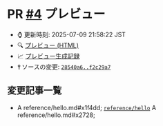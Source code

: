 # PR [\#4](https://github.com/akinomyoga/cpprefjp-site/pull/4) プレビュー
- &#x231a; 更新時刻: 2025-07-09 21:58:22 JST
- &#x1f50d; [プレビュー (HTML)](https://akinomyoga.github.io/cpprefjp-site/gen/pull/4)
- &#x1f4c8; [プレビュー生成記録](https://github.com/akinomyoga/cpprefjp-site/actions?query=event%3Apull_request_target+branch%3Apreview_link.test)
- **⫯** ソースの変更: [`28540a6..f2c29a7`](https://github.com/akinomyoga/cpprefjp-site/compare/28540a6e9832557814b78bbee65ecfd85e538ea0..f2c29a772dac218aaace0d113f4d7908f655ac45)

## 変更記事一覧

-  A reference/hello.md#x1f4dd; [`reference/hello`](https://akinomyoga.github.io/cpprefjp-site/gen/pull/4/reference/hello.html) A reference/hello.md#x2728;
